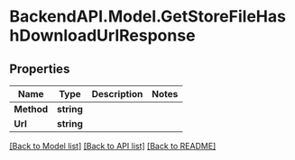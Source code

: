 # BackendAPI.Model.GetStoreFileHashDownloadUrlResponse

## Properties

Name | Type | Description | Notes
------------ | ------------- | ------------- | -------------
**Method** | **string** |  | 
**Url** | **string** |  | 

[[Back to Model list]](../README.md#documentation-for-models) [[Back to API list]](../README.md#documentation-for-api-endpoints) [[Back to README]](../README.md)

